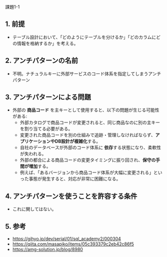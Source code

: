 課題1-1

## 1. 前提
- テーブル設計において、「どのようにテーブルを分けるか」「どのカラムにどの情報を格納するか」を考える。

## 2. アンチパターンの名前
- 不明。ナチュラルキーに外部サービスのコード体系を指定してしまうアンチパターン

## 3. アンチパターンによる問題
- 外部の **商品コード** を主キーとして使用すると、以下の問題が生じる可能性がある:
  - 外部カタログで商品コードが変更されると、同じ商品なのに別の主キーを割り当てる必要がある。
  - 変更された商品コードを別の仕組みで追跡・管理しなければならず、**アプリケーションやDB設計が複雑化**する。
  - 自社のデータベースが外部のコード体系に **依存**する状態になり、柔軟性が失われる。
  - 外部の都合による商品コードの変更タイミングに振り回され、**保守の手間が増加**する。
  - 例えば、「あるバージョンから商品コード体系が大幅に変更される」といった事態が発生すると、対応が非常に困難になる。

## 4. アンチパターンを使うことを許容する条件
- これに関してはない。

## 5. 参考
- https://gihyo.jp/dev/serial/01/sql_academy2/000304
- https://qiita.com/masapiko/items/05c393379c2eb42c86f5
- https://amg-solution.jp/blog/8980
